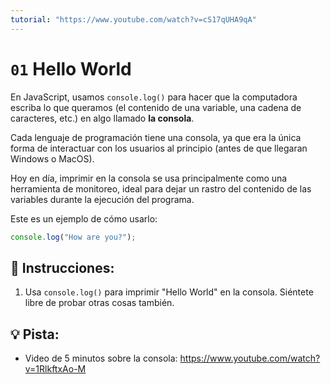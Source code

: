 ```yaml
---
tutorial: "https://www.youtube.com/watch?v=cS17qUHA9qA"
---
```



# `01` Hello World

En JavaScript, usamos `console.log()` para hacer que la computadora escriba lo que queramos (el contenido de una variable, una cadena de caracteres, etc.) en algo llamado **la consola**.

Cada lenguaje de programación tiene una consola, ya que era la única forma de interactuar con los usuarios al principio (antes de que llegaran Windows o MacOS). 

Hoy en día, imprimir en la consola se usa principalmente como una herramienta de monitoreo, ideal para dejar un rastro del contenido de las variables durante la ejecución del programa.

Este es un ejemplo de cómo usarlo:

```js
console.log("How are you?");
```

## 📝 Instrucciones:

1. Usa `console.log()` para imprimir "Hello World" en la consola. Siéntete libre de probar otras cosas también.

## 💡 Pista:

+ Video de 5 minutos sobre la consola: https://www.youtube.com/watch?v=1RlkftxAo-M
